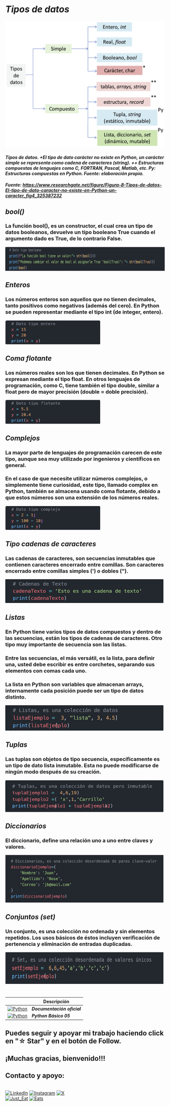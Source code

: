 # ***Tipos de datos***
<img src="../imagenes/9.-Py04a0.png" width="600" height="400">

#### ***Tipos de datos. +El tipo de dato carácter no existe en Python, un carácter simple se representa como cadena de caracteres (string). ++ Estructuras compuestas de lenguajes como C, FORTRAN, Pascal, Matlab, etc. Py: Estructuras compuestas en Python. Fuente: elaboración propia.***
##### Fuente: https://www.researchgate.net/figure/Figura-8-Tipos-de-datos-El-tipo-de-dato-caracter-no-existe-en-Python-un-caracter_fig4_325387232


## ***bool()***
### La función bool(), es un constructor, el cual crea un tipo de datos booleanos, devuelve un tipo booleano True cuando el argumento dado es True, de lo contrario False.
<img src="../imagenes/9.-Py04a1cd.png" width="800" height="75">

## ***Enteros***
### Los números enteros son aquellos que no tienen decimales, tanto positivos como negativos (además del cero). En Python se pueden representar mediante el tipo int (de integer, entero).
<img src="../imagenes/9.-Py04a2cd.png" width="300" height="75">

## ***Coma flotante***

### Los números reales son los que tienen decimales. En Python se expresan mediante el tipo float. En otros lenguajes de programación, como C, tiene también el tipo double, similar a float pero de mayor precisión (double = doble precisión).
<img src="../imagenes/9.-Py04a3cd.png" width="300" height="75">

## ***Complejos***
### La mayor parte de lenguajes de programación carecen de este tipo, aunque sea muy utilizado por ingenieros y científicos en general.

### En el caso de que necesite utilizar números complejos, o simplemente tiene curiosidad, este tipo, llamado complex en Python, también se almacena usando coma flotante, debido a que estos números son una extensión de los números reales.
<img src="../imagenes/9.-Py04a4cd.png" width="300" height="75">

## ***Tipo cadenas de caracteres***
### Las cadenas de caracteres, son secuencias inmutables que contienen caracteres encerrado entre comillas. Son caracteres encerrado entre comillas simples (') o dobles (").
<img src="../imagenes/9.-Py04b1cd.png" width="500" height="75">

## ***Listas***

### En Python tiene varios tipos de datos compuestos y dentro de las secuencias, están los tipos de cadenas de caracteres. Otro tipo muy importante de secuencia son las listas.

### Entre las secuencias, el más versátil, es la lista, para definir una, usted debe escribir es entre corchetes, separando sus elementos con comas cada uno.

### La lista en Python son variables que almacenan arrays, internamente cada posición puede ser un tipo de datos distinto.
<img src="../imagenes/9.-Py04b2cd.png" width="500" height="80">

## ***Tuplas***

### Las tuplas son objetos de tipo secuencia, específicamente es un tipo de dato lista inmutable. Esta no puede modificarse de ningún modo después de su creación.
<img src="../imagenes/9.-Py04b3cd.png" width="500" height="100">

## ***Diccionarios***

### El diccionario, define una relación uno a uno entre claves y valores.
<img src="../imagenes/9.-Py04b4cd.png" width="500" height="150">

## ***Conjuntos (set)***

### Un conjunto, es una colección no ordenada y sin elementos repetidos. Los usos básicos de éstos incluyen verificación de pertenencia y eliminación de entradas duplicadas.
<img src="../imagenes/9.-Py04b5cd.png" width="500" height="100">

#
|  | Descripción |
|-----:|---------------|
| [![Python](https://img.shields.io/badge/python-3670A0?style=for-the-badge&logo=python&logoColor=ffdd54)](https://entrenamiento-python-basico.readthedocs.io/es/3.7/leccion1/index.html#) | ***Documentación oficial*** |
| [![Python](https://img.shields.io/badge/python-3670A0?style=for-the-badge&logo=python&logoColor=ffdd54)](../Python_NB/Python_NB05.md) | ***Python Básico 05*** |

## Puedes seguir y apoyar mi trabajo haciendo click en "☆ Star" y en el botón de Follow.
## ¡Muchas gracias, bienvenido!!!

## Contacto y apoyo:

<br>[![LinkedIn](https://img.shields.io/badge/Oscar_Florin-0077B5?style=for-the-badge&logo=linkedin&logoColor=white&labelColor=101010)](https://www.linkedin.com/in/oscarflorincontreras)
[![Instagram](https://img.shields.io/badge/Cloudevozz-E4405F?style=for-the-badge&logo=instagram&logoColor=white)](https://www.instagram.com/cloudevozz/)
[![X](https://img.shields.io/badge/DevozzCloud-%23000000.svg?style=for-the-badge&logo=X&logoColor=white)](https://twitter.com/DevozzCloud)</br>
[![Just_Eat](https://img.shields.io/badge/🌮_Donaciones_para_tacos-7A1FA2?style=for-the-badge&logo=)](https://paypal.me/OscarFlorin?country.x=MX&locale.x=es_XC)
[![Eats](https://img.shields.io/badge/🐈_Donaciones_para_gatos-black?style=for-the-badge&logo=)](https://paypal.me/OscarFlorin?country.x=MX&locale.x=es_XC)
